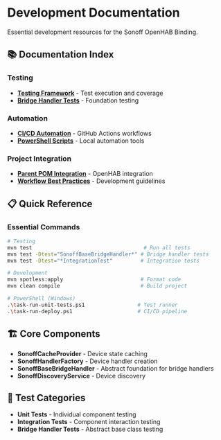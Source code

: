 # Development Documentation

Essential development resources for the Sonoff OpenHAB Binding.

## 📚 Documentation Index

### Testing
- **[Testing Framework](testing-framework.md)** - Test execution and coverage
- **[Bridge Handler Tests](../testing/bridge-handler-tests.md)** - Foundation testing

### Automation
- **[CI/CD Automation](cicd-automation.md)** - GitHub Actions workflows
- **[PowerShell Scripts](powershell-scripts.md)** - Local automation tools

### Project Integration
- **[Parent POM Integration](parent-pom-integration.md)** - OpenHAB integration
- **[Workflow Best Practices](workflow-best-practices.md)** - Development guidelines

## 📋 Quick Reference

### Essential Commands
```bash
# Testing
mvn test                                    # Run all tests
mvn test -Dtest="SonoffBaseBridgeHandler*" # Bridge handler tests
mvn test -Dtest="*IntegrationTest"         # Integration tests

# Development
mvn spotless:apply                         # Format code
mvn clean compile                          # Build project

# PowerShell (Windows)
.\task-run-unit-tests.ps1                 # Test runner
.\task-run-deploy.ps1                     # CI/CD pipeline
```

## 🏗️ Core Components

- **SonoffCacheProvider** - Device state caching
- **SonoffHandlerFactory** - Device handler creation
- **SonoffBaseBridgeHandler** - Abstract foundation for bridge handlers
- **SonoffDiscoveryService** - Device discovery

## 🧪 Test Categories

- **Unit Tests** - Individual component testing
- **Integration Tests** - Component interaction testing
- **Bridge Handler Tests** - Abstract base class testing